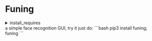 # Funing
<details>
    <summary>
        install_requires
    </summary>
    ```python
    install_requires=[
        ########################################################################
        # 'opencv-python',                                                     #
        # 'dlib',                                                              #
        # 'face-recognition',                                                  #
        ########################################################################
        # Installing them on Windows requires installing Visual Studio, so you #
        # should install them manually, and it will guide you when the app     #
        # starts.                                                              #
        ########################################################################
        'language_data',
        'langcodes',
        'pony',
        'pyyaml',
    ]
    ```
</details>
a simple face recognition GUI, try it just do:  
```bash
pip3 install funing; funing
```